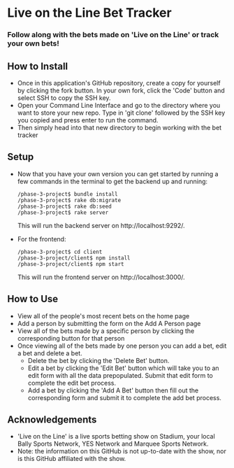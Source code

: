 # Live on the Line Bet Tracker
### Follow along with the bets made on 'Live on the Line' or track your own bets!

## How to Install
- Once in this application's GitHub repository, create a copy for yourself by clicking the fork button. In your own fork, click the 'Code' button and select SSH to copy the SSH key.
- Open your Command Line Interface and go to the directory where you want to store your new repo. Type in 'git clone' followed by the SSH key you copied and press enter to run the command. 
- Then simply head into that new directory to begin working with the bet tracker

## Setup
- Now that you have your own version you can get started by running a few commands in the terminal to get the backend up and running:
  
  ```
  /phase-3-project$ bundle install 
  /phase-3-project$ rake db:migrate
  /phase-3-project$ rake db:seed
  /phase-3-project$ rake server  
  ```

  This will run the backend server on http://localhost:9292/.

- For the frontend:

  ```
  /phase-3-project$ cd client
  /phase-3-project/client$ npm install
  /phase-3-project/client$ npm start
  ```

  This will run the frontend server on http://localhost:3000/.

## How to Use
- View all of the people's most recent bets on the home page
- Add a person by submitting the form on the Add A Person page
- View all of the bets made by a specific person by clicking the corresponding button for that person
- Once viewing all of the bets made by one person you can add a bet, edit a bet and delete a bet. 
  - Delete the bet by clicking the 'Delete Bet' button. 
  - Edit a bet by clicking the 'Edit Bet' button which will take you to an edit form with all the data prepopulated. Submit that edit form to complete the edit bet process. 
  - Add a bet by clicking the 'Add A Bet' button then fill out the corresponding form and submit it to complete the add bet process.

## Acknowledgements
- 'Live on the Line' is a live sports betting show on Stadium, your local Bally Sports Network, YES Network and Marquee Sports Network. 
- Note: the information on this GitHub is not up-to-date with the show, nor is this GitHub affiliated with the show. 